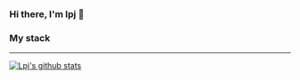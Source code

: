 ### Hi there, I'm lpj 👋

<!--
**luxplanjay/luxplanjay** is a ✨ _special_ ✨ repository because its `README.md` (this file) appears on your GitHub profile.

Here are some ideas to get you started:

- 🔭 I’m currently working on ...
- 🌱 I’m currently learning ...
- 👯 I’m looking to collaborate on ...
- 🤔 I’m looking for help with ...
- 💬 Ask me about ...
- 📫 How to reach me: ...
- 😄 Pronouns: ...
- ⚡ Fun fact: ...
-->

### My stack

---

[![Lpj's github stats](https://github-readme-stats.vercel.app/api?username=luxplanjay&show_icons=true&count_private=true)](https://github.com/anuraghazra/github-readme-stats)
